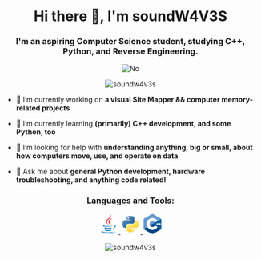 <h1 align="center">Hi there 👋, I'm soundW4V3S</h1>
<h3 align="center">I'm an aspiring Computer Science student, studying C++, Python, and Reverse Engineering.</h3>


<p align="center"> <img src="https://64.media.tumblr.com/7608bbbac5010ead62e76061d5adf826/26f56857bb40500a-e7/s500x750/2c135339c41661ee9f41c95ff7ca353baacfe2bd.gif" alt="No" height="250px" width="280px"> </p>

<p align="center"> <img src="https://komarev.com/ghpvc/?username=soundw4v3s&label=Profile%20views&color=0e75b6&style=flat" alt="soundw4v3s" /> </p>

- 🔭 I’m currently working on **a visual Site Mapper && computer memory-related projects**

- 🌱 I’m currently learning **(primarily) C++ development, and some Python, too**

- 🤝 I’m looking for help with **understanding anything, big or small, about how computers move, use, and operate on data**

- 💬 Ask me about **general Python development, hardware troubleshooting, and anything code related!**

<!--  <h3 align="left">Connect with me:</h3>
<p align="left">
</p>  -->

<h3 align="center">Languages and Tools:</h3>
<p align="center"> 
  <a href="https://www.java.com" target="_blank" rel="noreferrer"> <img src="https://raw.githubusercontent.com/devicons/devicon/master/icons/java/java-original.svg" alt="java" width="40" height="40"/> </a> 
  <a href="https://www.python.org" target="_blank" rel="noreferrer"> <img src="https://raw.githubusercontent.com/devicons/devicon/master/icons/python/python-original.svg" alt="python" width="40" height="40"/> </a> 
  <a href="https://www.cplusplus.com" target="_blank" rel="noreferrer"> <img src="https://raw.githubusercontent.com/devicons/devicon/master/icons/cplusplus/cplusplus-original.svg" alt="cplusplus" width="40" height="40"/> </a>
</p>

<p align="center"><img align="center" src="https://github-readme-stats.vercel.app/api/top-langs?username=soundw4v3s&show_icons=true&locale=en&layout=compact" alt="soundw4v3s" /></p>

<!--  <p>&nbsp;<img align="center" src="https://github-readme-stats.vercel.app/api?username=soundw4v3s&show_icons=true&locale=en" alt="soundw4v3s" /></p>  -->
